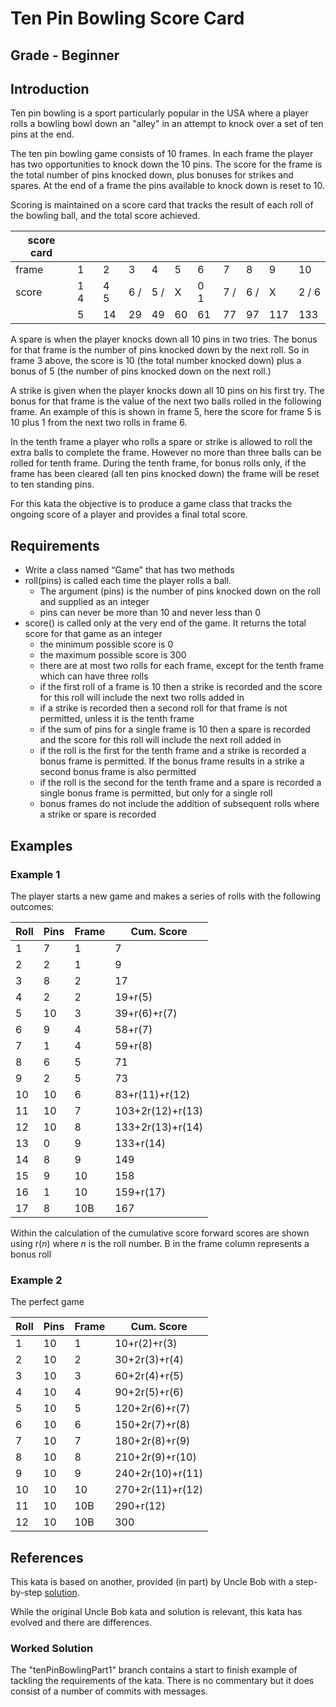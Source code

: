 # Ten Pin Bowling Score Card

## Grade - Beginner

## Introduction
Ten pin bowling is a sport particularly popular in the USA where a player rolls
a bowling bowl down an "alley" in an attempt to knock over a set of ten pins at
the end.

The ten pin bowling game consists of 10 frames. In each frame the player has
two opportunities to knock down the 10 pins.  The score for the frame is the
total number of pins knocked down, plus bonuses for strikes and spares. At the
end of a frame the pins available to knock down is reset to 10.

Scoring is maintained on a score card that tracks the result of each roll of the
bowling ball, and the total score achieved.

| score card |     |     |     |     |     |     |     |     |     |       |
| ---------- | --- | --- | --- | --- | --- | --- | --- | --- | --- | ----- |
| frame      |  1  |  2  |  3  |  4  |  5  |  6  |  7  |  8  |  9  | 10    |
| score      | 1 4 | 4 5 | 6 / | 5 / | X   | 0 1 | 7 / | 6 / | X   | 2 / 6 |
|            | 5   | 14  | 29  | 49  | 60  | 61  | 77  | 97  | 117 | 133   |

A spare is when the player knocks down all 10 pins in two tries. The bonus for
that frame is the number of pins knocked down by the next roll. So in frame 3
above, the score is 10 (the total number knocked down) plus a bonus of 5 (the
number of pins knocked down on the next roll.)

A strike is given when the player knocks down all 10 pins on his first try. The
bonus for that frame is the value of the next two balls rolled in the following
frame. An example of this is shown in frame 5, here the score for frame 5 is 10
plus 1 from the next two rolls in frame 6.

In the tenth frame a player who rolls a spare or strike is allowed to roll the
extra balls to complete the frame. However no more than three balls can be
rolled for tenth frame. During the tenth frame, for bonus rolls only, if the
frame has been cleared (all ten pins knocked down) the frame will be reset to
ten standing pins.

For this kata the objective is to produce a game class that tracks the ongoing
score of a player and provides a final total score.

## Requirements
  * Write a class named “Game” that has two methods
  * roll(pins) is called each time the player rolls a ball.  
    * The argument (pins) is the number of pins knocked down on the roll and
      supplied as an integer
    * pins can never be more than 10 and never less than 0
  * score() is called only at the very end of the game. It returns the total
    score for that game as an integer
    * the minimum possible score is 0
    * the maximum possible score is 300
    * there are at most two rolls for each frame, except for the tenth frame
      which can have three rolls
    * if the first roll of a frame is 10 then a strike is recorded and the
      score for this roll will include the next two rolls added in
    * if a strike is recorded then a second roll for that frame is not
      permitted, unless it is the tenth frame
    * if the sum of pins for a single frame is 10 then a spare is recorded and
      the score for this roll will include the next roll added in
    * if the roll is the first for the tenth frame and a strike is recorded a
      bonus frame is permitted. If the bonus frame results in a strike a
      second bonus frame is also permitted
    * if the roll is the second for the tenth frame and a spare is recorded a
      single bonus frame is permitted, but only for a single roll
    * bonus frames do not include the addition of subsequent rolls where a
      strike or spare is recorded

## Examples
### Example 1
The player starts a new game and makes a series of rolls with the following outcomes:

| Roll | Pins | Frame |    Cum. Score    |
| ---- | ---- | ----- | ---------------- |
|  1   |  7   |   1   |   7              |
|  2   |  2   |   1   |   9              |
|  3   |  8   |   2   |  17              |
|  4   |  2   |   2   |  19+r(5)         |
|  5   | 10   |   3   |  39+r(6)+r(7)    |
|  6   |  9   |   4   |  58+r(7)         |
|  7   |  1   |   4   |  59+r(8)         |
|  8   |  6   |   5   |  71              |
|  9   |  2   |   5   |  73              |
| 10   | 10   |   6   |  83+r(11)+r(12)  |
| 11   | 10   |   7   | 103+2r(12)+r(13) |
| 12   | 10   |   8   | 133+2r(13)+r(14) |
| 13   |  0   |   9   | 133+r(14)        |
| 14   |  8   |   9   | 149              |
| 15   |  9   |  10   | 158              |
| 16   |  1   |  10   | 159+r(17)        |
| 17   |  8   |  10B  | 167              |

Within the calculation of the cumulative score forward scores are shown using r(*n*)
where *n* is the roll number. B in the frame column represents a bonus roll

### Example 2
The perfect game

| Roll | Pins | Frame |    Cum. Score    |
| ---- | ---- | ----- | ---------------- |
|  1   | 10   |   1   |  10+r(2)+r(3)    |
|  2   | 10   |   2   |  30+2r(3)+r(4)   |
|  3   | 10   |   3   |  60+2r(4)+r(5)   |
|  4   | 10   |   4   |  90+2r(5)+r(6)   |
|  5   | 10   |   5   | 120+2r(6)+r(7)   |
|  6   | 10   |   6   | 150+2r(7)+r(8)   |
|  7   | 10   |   7   | 180+2r(8)+r(9)   |
|  8   | 10   |   8   | 210+2r(9)+r(10)  |
|  9   | 10   |   9   | 240+2r(10)+r(11) |
| 10   | 10   |  10   | 270+2r(11)+r(12) |
| 11   | 10   |  10B  | 290+r(12)        |
| 12   | 10   |  10B  | 300              |

## References
This kata is based on another, provided (in part) by Uncle Bob with a step-by-step
[solution](http://butunclebob.com/ArticleS.UncleBob.TheBowlingGameKata).

While the original Uncle Bob kata and solution is relevant, this kata has evolved
and there are differences.

### Worked Solution
The "tenPinBowlingPart1" branch contains a start to finish example of tackling the
requirements of the kata. There is no commentary but it does consist of a number
of commits with messages.
